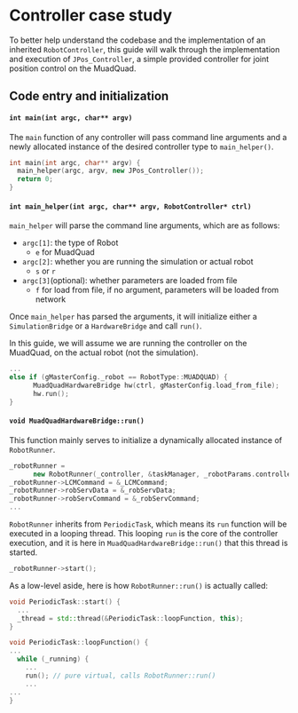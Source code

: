 # Controller case study
To better help understand the codebase and the implementation of an inherited `RobotController`, this guide will walk through the implementation and execution of `JPos_Controller`, a simple provided controller for joint position control on the MuadQuad.

## Code entry and initialization
#### `int main(int argc, char** argv)`
The `main` function of any controller will pass command line arguments and a newly allocated instance of the desired controller type to `main_helper()`.
```cpp
int main(int argc, char** argv) {
  main_helper(argc, argv, new JPos_Controller());
  return 0;
}
```

#### `int main_helper(int argc, char** argv, RobotController* ctrl)`
`main_helper` will parse the command line arguments, which are as follows:
- `argc[1]`: the type of Robot
  - `e` for MuadQuad
- `argc[2]`: whether you are running the simulation or actual robot
  - `s` or `r`
- `argc[3]`(optional): whether parameters are loaded from file
  - `f` for load from file, if no argument, parameters will be loaded from network

Once `main_helper` has parsed the arguments, it will initialize either a `SimulationBridge` or a `HardwareBridge` and call `run()`.

In this guide, we will assume we are running the controller on the MuadQuad, on the actual robot (not the simulation).

```cpp
...
else if (gMasterConfig._robot == RobotType::MUADQUAD) {
      MuadQuadHardwareBridge hw(ctrl, gMasterConfig.load_from_file);
      hw.run();
}
```
#### `void MuadQuadHardwareBridge::run()`
This function mainly serves to initialize a dynamically allocated instance of `RobotRunner`.
```cpp
_robotRunner =
      new RobotRunner(_controller, &taskManager, _robotParams.controller_dt, "robot-control");   
_robotRunner->LCMCommand = &_LCMCommand;
_robotRunner->robServData = &_robServData;
_robotRunner->robServCommand = &_robServCommand;
...
```

`RobotRunner` inherits from `PeriodicTask`, which means its `run` function will be executed in a looping thread. This looping `run` is the core of the controller execution, and it is here in `MuadQuadHardwareBridge::run()` that this thread is started.

```cpp
_robotRunner->start();
```

As a low-level aside, here is how `RobotRunner::run()` is actually called:
```cpp
void PeriodicTask::start() {
  ...
  _thread = std::thread(&PeriodicTask::loopFunction, this);
}
```


```cpp
void PeriodicTask::loopFunction() {
...
  while (_running) {
    ...
    run(); // pure virtual, calls RobotRunner::run()
    ...
...
}
```
